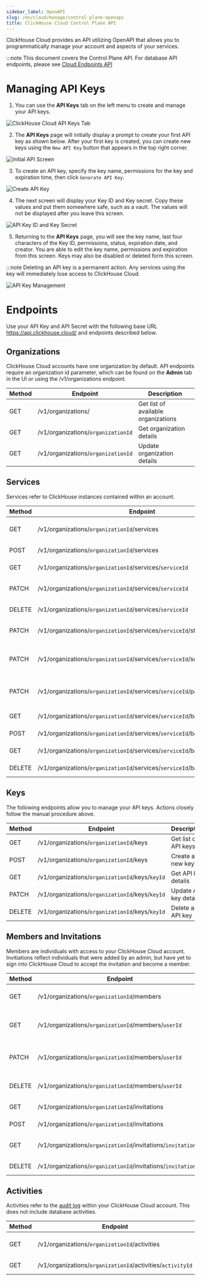 ```yaml
---
sidebar_label: OpenAPI
slug: /en/cloud/manage/control-plane-openapi
title: ClickHouse Cloud Control Plane API
---
```


ClickHouse Cloud provides an API utilizing OpenAPI that allows you to programmatically manage your account and aspects of your services.

:::note This document covers the Control Plane API. For database API endpoints, please see [Cloud Endpoints API](/docs/en/cloud/security/ip-egress-traffic-list)

# Managing API Keys

1. You can use the **API Keys** tab on the left menu to create and manage your API keys.

  ![ClickHouse Cloud API Keys Tab](@site/docs/en/_snippets/images/openapi1.png)

2. The **API Keys** page will initially display a prompt to create your first API key as shown below. After your first key is created, you can create new keys using the `New API Key` button that appears in the top right corner.

  ![Initial API Screen](@site/docs/en/_snippets/images/openapi2.png) 
  
3. To create an API key, specify the key name, permissions for the key and expiration time, then click `Generate API Key`.

  ![Create API Key](@site/docs/en/_snippets/images/openapi3.png)
  
4. The next screen will display your Key ID and Key secret. Copy these values and put them somewhere safe, such as a vault. The values will not be displayed after you leave this screen.

  ![API Key ID and Key Secret](@site/docs/en/_snippets/images/openapi4.png)
  
5. Returning to the **API Keys** page, you will see the key name, last four characters of the Key ID, permissions, status, expiration date, and creator. You are able to edit the key name, permissions and expiration from this screen. Keys may also be disabled or deleted form this screen.

:::note Deleting an API key is a permanent action. Any services using the key will immediately lose access to ClickHouse Cloud.

  ![API Key Management](@site/docs/en/_snippets/images/openapi5.png)


# Endpoints

Use your API Key and API Secret with the following base URL https://api.clickhouse.cloud/ and endpoints described below.

## Organizations

ClickHouse Cloud accounts have one organization by default. API endpoints require an organization id parameter, which can be found on the **Admin** tab in the UI or using the /v1/organizations endpoint.


| Method | Endpoint                                                                    | Description                                         |
| ------ | --------------------------------------------------------------------------- | --------------------------------------------------- |
| GET    | /v1/organizations/                                                          | Get list of available organizations                 | 
| GET    | /v1/organizations/`organizationId`                                          | Get organization details                            | 
| GET    | /v1/organizations/`organizationId`                                          | Update organization details                         | 


## Services

Services refer to ClickHouse instances contained within an account. 


| Method | Endpoint                                                                    | Description                                         |
| ------ | --------------------------------------------------------------------------- | --------------------------------------------------- |
| GET    | /v1/organizations/`organizationId`/services                                 | List organization services                          |
| POST   | /v1/organizations/`organizationId`/services                                 | Create new services                                 |
| GET    | /v1/organizations/`organizationId`/services/`serviceId`                     | Get service details                                 |
| PATCH  | /v1/organizations/`organizationId`/services/`serviceId`                     | Update service details                              |
| DELETE | /v1/organizations/`organizationId`/services/`serviceId`                     | Delete a service                                    |
| PATCH  | /v1/organizations/`organizationId`/services/`serviceId`/state               | Change service state                                |
| PATCH  | /v1/organizations/`organizationId`/services/`serviceId`/scaling             | Change service auto-scalaing                        |
| PATCH  | /v1/organizations/`organizationId`/services/`serviceId`/password            | Reset default account password                      |
| GET    | /v1/organizations/`organizationId`/services/`serviceId`/backups             | List backups                                        |
| POST   | /v1/organizations/`organizationId`/services/`serviceId`/backups             | Create new backup                                   |
| GET    | /v1/organizations/`organizationId`/services/`serviceId`/backups/`backupId'  | Get backup details                                  |
| DELETE | /v1/organizations/`organizationId`/services/`serviceId`/backups/`backupId'  | Delete a backup.                                    |

## Keys

The following endpoints allow you to manage your API keys. Actions closely follow the manual procedure above.


| Method | Endpoint                                                                    | Description                                         |
| ------ | --------------------------------------------------------------------------- | --------------------------------------------------- |
| GET    | /v1/organizations/`organizationId`/keys                                     | Get list of API keys                                | 
| POST   | /v1/organizations/`organizationId`/keys                                     | Create a new key                                    |  
| GET    | /v1/organizations/`organizationId`/keys/`keyId`                             | Get API key details                                 |
| PATCH  | /v1/organizations/`organizationId`/keys/`keyId`                             | Update API key details                              |
| DELETE | /v1/organizations/`organizationId`/keys/`keyId`                             | Delete an API key                                   |

## Members and Invitations

Members are individuals with access to your ClickHouse Cloud account. Invitiations reflect individuals that were added by an admin, but have yet to sign into ClickHouse Cloud to accept the invitation and become a member.


| Method | Endpoint                                                                    | Description                                         |
| ------ | --------------------------------------------------------------------------- | --------------------------------------------------- |
| GET    | /v1/organizations/`organizationId`/members                                  | List organization members                           | 
| GET    | /v1/organizations/`organizationId`/members/`userId`                         | Get an organization member's  details               |
| PATCH  | /v1/organizations/`organizationId`/members/`userId`                         | Update an organization member's details             |
| DELETE | /v1/organizations/`organizationId`/members/`userId`                         | Remove an organization member                       |
| GET    | /v1/organizations/`organizationId`/invitations                              | List invitations                                    | 
| POST   | /v1/organizations/`organizationId`/invitations                              | Create invitations                                  |
| GET    | /v1/organizations/`organizationId`/invitations/`invitationId`               | Get invitation details                              | 
| DELETE | /v1/organizations/`organizationId`/invitations/`invitationId`               | Delete invitation                                   | 

## Activities

Activities refer to the [audit log](/docs/en/cloud/security/organization-activity) within your ClickHouse Cloud account. This does not include database activities.


| Method | Endpoint                                                                    | Description                                         |
| ------ | --------------------------------------------------------------------------- | --------------------------------------------------- |
| GET    | /v1/organizations/`organizationId`/activities                               | List organization activities                        |
| GET    | /v1/organizations/`organizationId`/activities/`activityId`                  | Get activity details                                |
